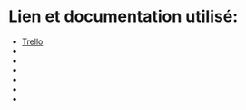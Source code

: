 # Lien et documentation utilisé:

* [Trello](https://trello.com/b/Jh0jxfuH/becode-projet-restaurant)
* []()
* []()
* []()
* []()
* []()
* []()
